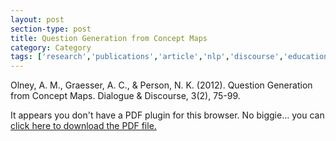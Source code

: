 ```yaml
---
layout: post
section-type: post
title: Question Generation from Concept Maps
category: Category
tags: ['research','publications','article','nlp','discourse','education-research','semantics','guru','its']
---
```

Olney, A. M., Graesser, A. C., & Person, N. K. (2012). Question Generation from Concept Maps. Dialogue & Discourse, 3(2), 75-99. 

<object data="https://umdrive.memphis.edu/aolney/public/publications/olney_qg_dnd_2012.pdf" type="application/pdf" width="100%" height="600px">
 
  <p>It appears you don't have a PDF plugin for this browser.
  No biggie... you can <a href="https://umdrive.memphis.edu/aolney/public/publications/olney_qg_dnd_2012.pdf">click here to
  download the PDF file.</a></p>
  
</object>
